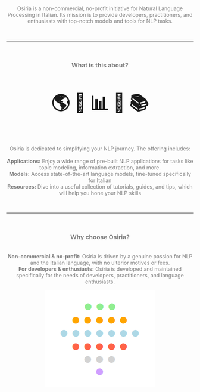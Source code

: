 <br>
<center><p><span style="color:grey">Osiria is a non-commercial, no-profit initiative for Natural Language Processing in Italian. Its mission is to provide developers, practitioners, and enthusiasts with top-notch models and tools for NLP tasks.</span></p></center>
<br>
<hr>
<br>
<center><h3><span style="color:grey">What is this about?</span></h3></center>
<br>
<center><h3><span style="font-size:3em">🌎 📄 📊 📰 📚</span></h3></center>
<br>
<br>
<center><p><span style="color:grey">Osiria is dedicated to simplifying your NLP journey. The offering includes:
<br>
<br>
<b>Applications:</b> Enjoy a wide range of pre-built NLP applications for tasks like topic modeling, information extraction, and more.
<br>
<b>Models:</b> Access state-of-the-art language models, fine-tuned specifically for Italian
<br>
<b>Resources:</b> Dive into a useful collection of tutorials, guides, and tips, which will help you hone your NLP skills
</span></p></center>
<br>
<hr>
<br>
<center><h3><span style="color:grey">Why choose Osiria?</span></h3></center>

<center><p><span style="color:grey">
    
<br>
<b>Non-commercial & no-profit:</b> Osiria is driven by a genuine passion for NLP and the Italian language, with no ulterior motives or fees.
<br>
<b>For developers & enthusiasts:</b> Osiria is developed and maintained specifically for the needs of developers, practitioners, and language enthusiasts.

<center><img src="nn_dots.png"></center>

</span></p></center>

<br>
